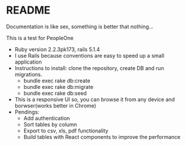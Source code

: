 # README
Documentation is like sex, something is better that nothing...

This is a test for PeopleOne

* Ruby version 2.2.3pk173, rails 5.1.4
* I use Rails because conventions are easy to speed up a small application
* Instructions to install: clone the repository, create DB and run migrations.
  - bundle exec rake db:create
  - bundle exec rake db:migrate
  - bundle exec rake db:seed
* This is a responsive UI so, you can browse it from any device and borwser(works better in Chrome)
* Pendings:
  - Add authentication
  - Sort tables by column
  - Export to csv, xls, pdf functionality
  - Build tables with React components to improve the performance
